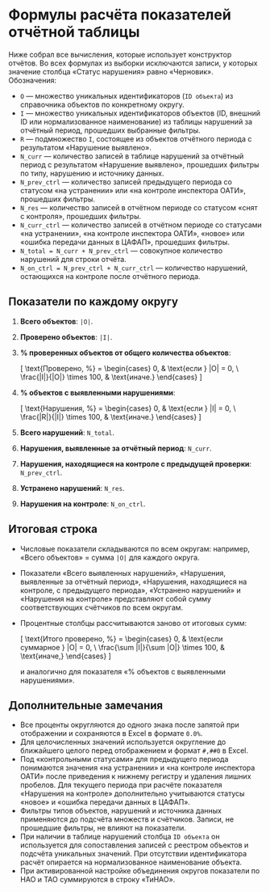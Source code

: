 # Формулы расчёта показателей отчётной таблицы

Ниже собрал все вычисления, которые использует конструктор отчётов. Во всех формулах из выборки исключаются записи, у которых значение столбца «Статус нарушения» равно «Черновик». Обозначения:

- `O` — множество уникальных идентификаторов (`ID объекта`) из справочника объектов по конкретному округу.
- `I` — множество уникальных идентификаторов объектов (ID, внешний ID или нормализованное наименование) из таблицы нарушений за отчётный период, прошедших выбранные фильтры.
- `R` — подмножество `I`, состоящее из объектов отчётного периода с результатом «Нарушение выявлено».
- `N_curr` — количество записей в таблице нарушений за отчётный период с результатом «Нарушение выявлено», прошедших фильтры по типу, нарушению и источнику данных.
- `N_prev_ctrl` — количество записей предыдущего периода со статусом «на устранении» или «на контроле инспектора ОАТИ», прошедших фильтры.
- `N_res` — количество записей в отчётном периоде со статусом «снят с контроля», прошедших фильтры.
- `N_curr_ctrl` — количество записей в отчётном периоде со статусами «на устранении», «на контроле инспектора ОАТИ», «новое» или «ошибка передачи данных в ЦАФАП», прошедших фильтры.
- `N_total = N_curr + N_prev_ctrl` — совокупное количество нарушений для строки отчёта.
- `N_on_ctrl = N_prev_ctrl + N_curr_ctrl` — количество нарушений, остающихся на контроле после отчётного периода.

## Показатели по каждому округу

1. **Всего объектов**: `|O|`.
2. **Проверено объектов**: `|I|`.
3. **% проверенных объектов от общего количества объектов**:
   
   \[
   \text{Проверено, %} =
   \begin{cases}
     0, & \text{если } |O| = 0, \\
     \frac{|I|}{|O|} \times 100, & \text{иначе.}
   \end{cases}
   \]

4. **% объектов с выявленными нарушениями**:

   \[
   \text{Нарушения, %} =
   \begin{cases}
     0, & \text{если } |I| = 0, \\
     \frac{|R|}{|I|} \times 100, & \text{иначе.}
   \end{cases}
   \]

5. **Всего нарушений**: `N_total`.
6. **Нарушения, выявленные за отчётный период**: `N_curr`.
7. **Нарушения, находящиеся на контроле с предыдущей проверки**: `N_prev_ctrl`.
8. **Устранено нарушений**: `N_res`.
9. **Нарушения на контроле**: `N_on_ctrl`.

## Итоговая строка

- Числовые показатели складываются по всем округам: например, «Всего объектов» = сумма `|O|` для каждого округа.
- Показатели «Всего выявленных нарушений», «Нарушения, выявленные за отчётный период», «Нарушения, находящиеся на контроле, с предыдущего периода», «Устранено нарушений» и «Нарушения на контроле» представляют собой сумму соответствующих счётчиков по всем округам.
- Процентные столбцы рассчитываются заново от итоговых сумм:
  
  \[
  \text{Итого проверено, %} =
  \begin{cases}
    0, & \text{если суммарное } |O| = 0, \\
    \frac{\sum |I|}{\sum |O|} \times 100, & \text{иначе,}
  \end{cases}
  \]
  
  и аналогично для показателя «% объектов с выявленными нарушениями».

## Дополнительные замечания

- Все проценты округляются до одного знака после запятой при отображении и сохраняются в Excel в формате `0.0%`.
- Для целочисленных значений используется округление до ближайшего целого перед отображением и формат `#,##0` в Excel.
- Под «контрольными статусами» для предыдущего периода понимаются значения «на устранении» и «на контроле инспектора ОАТИ» после приведения к нижнему регистру и удаления лишних пробелов. Для текущего периода при расчёте показателя «Нарушения на контроле» дополнительно учитываются статусы «новое» и «ошибка передачи данных в ЦАФАП».
- Фильтры типов объектов, нарушений и источника данных применяются до подсчёта множеств и счётчиков. Записи, не прошедшие фильтры, не влияют на показатели.
- При наличии в таблице нарушений столбца `ID объекта` он используется для сопоставления записей с реестром объектов и подсчёта уникальных значений. При отсутствии идентификатора расчёт опирается на нормализованное наименование объекта.
- При активированной настройке объединения округов показатели по НАО и ТАО суммируются в строку «ТиНАО».
